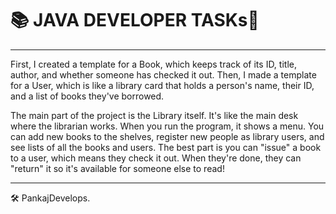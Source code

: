 
# 📚 JAVA DEVELOPER TASKs🚀

---

First, I created a template for a Book, which keeps track of its ID, title, author, and whether someone has checked it out. Then, I made a template for a User, which is like a library card that holds a person's name, their ID, and a list of books they've borrowed.

The main part of the project is the Library itself. It's like the main desk where the librarian works. When you run the program, it shows a menu. You can add new books to the shelves, register new people as library users, and see lists of all the books and users. The best part is you can "issue" a book to a user, which means they check it out. When they're done, they can "return" it so it's available for someone else to read!

---

🛠️ PankajDevelops.
